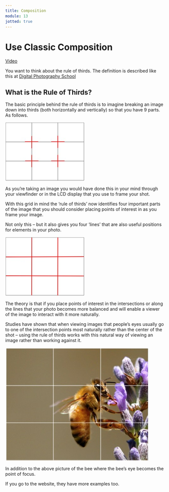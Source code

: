 ```yaml
---
title: Composition
module: 13
jotted: true
---
```


# Use Classic Composition

<a href="https://umontana.zoom.us/rec/play/6JB4cLqp_D43TIWTuASDA_d_W429KqqshicbqfoKyE-3WyQFNlKnZLAQZeVxEh3n1Xq1cFIZ16foDU0R?autoplay=true&startTime=1585680802000">Video</a>

You want to think about the rule of thirds.  The definition is described like this at [Digital Photography School](https://digital-photography-school.com/rule-of-thirds/)

## What is the Rule of Thirds?

The basic principle behind the rule of thirds is to imagine breaking an image down into thirds (both horizontally and vertically) so that you have 9 parts. As follows.

![Rule of Thirds](../imgs/the-rule-of-thirds-1-1.jpg "Rule of Thirds")

As you’re taking an image you would have done this in your mind through your viewfinder or in the LCD display that you use to frame your shot.

With this grid in mind the ‘rule of thirds’ now identifies four important parts of the image that you should consider placing points of interest in as you frame your image.

Not only this – but it also gives you four ‘lines’ that are also useful positions for elements in your photo.

![Rule of Thirds 2](../imgs/the-rule-of-thirds-2.jpg "Rule of Thirds 2")

The theory is that if you place points of interest in the intersections or along the lines that your photo becomes more balanced and will enable a viewer of the image to interact with it more naturally.

Studies have shown that when viewing images that people’s eyes usually go to one of the intersection points most naturally rather than the center of the shot – using the rule of thirds works with this natural way of viewing an image rather than working against it.

![Rule of Thirds Image](../imgs/the-rule-of-thirds-1.jpg "Rule of Thirds Image")

In addition to the above picture of the bee where the bee’s eye becomes the point of focus. 

If you go to the website, they have more examples too.